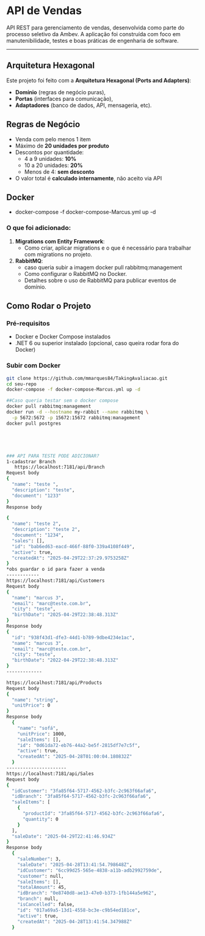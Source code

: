 #  API de Vendas

API REST para gerenciamento de vendas, desenvolvida como parte do processo seletivo da Ambev. A aplicação foi construída com foco em manutenibilidade, testes e boas práticas de engenharia de software.

---

## Arquitetura Hexagonal

Este projeto foi feito com a **Arquitetura Hexagonal (Ports and Adapters)**:

- **Domínio** (regras de negócio puras),
- **Portas** (interfaces para comunicação),
- **Adaptadores** (banco de dados, API, mensageria, etc).

## Regras de Negócio

- Venda com pelo menos 1 item
- Máximo de **20 unidades por produto**
- Descontos por quantidade:
  - 4 a 9 unidades: **10%**
  - 10 a 20 unidades: **20%**
  - Menos de 4: **sem desconto**
- O valor total é **calculado internamente**, não aceito via API

## Docker
- docker-compose -f docker-compose-Marcus.yml up -d

### O que foi adicionado:
1. **Migrations com Entity Framework**:
   - Como criar, aplicar migrations e o que é necessário para trabalhar com migrations no projeto.
2. **RabbitMQ**:
   - caso queria subir a imagem docker pull rabbitmq:management
   - Como configurar o RabbitMQ no Docker.
   - Detalhes sobre o uso de RabbitMQ para publicar eventos de domínio.

## Como Rodar o Projeto

### Pré-requisitos

- Docker e Docker Compose instalados
- .NET 6 ou superior instalado (opcional, caso queira rodar fora do Docker)

### Subir com Docker

```bash
git clone https://github.com/mmarques84/TakingAvaliacao.git
cd seu-repo
docker-compose -f docker-compose-Marcus.yml up -d

##Caso queria testar sem o docker compose
docker pull rabbitmq:management
docker run -d --hostname my-rabbit --name rabbitmq \
  -p 5672:5672 -p 15672:15672 rabbitmq:management
docker pull postgres





### API PARA TESTE PODE ADICIONAR?   
1-cadastrar Branch
   https://localhost:7181/api/Branch
Request body
{
  "name": "teste ",
  "description": "teste",
  "document": "1233"
}
Response body

{
  "name": "teste 2",
  "description": "teste 2",
  "document": "1234",
  "sales": [],
  "id": "bab6ed63-eacd-466f-88f0-339a4108f449",
  "active": true,
  "createdAt": "2025-04-29T22:37:29.9753258Z"
}
*obs guardar o id para fazer a venda
------------
https://localhost:7181/api/Customers
Request body
{
  "name": "marcus 3",
  "email": "marc@teste.com.br",
  "city": "teste",
  "birthDate": "2025-04-29T22:38:48.313Z"
}
Response body
{
  "id": "938f43d1-dfe3-44d1-b789-9dbe4234e1ac",
  "name": "marcus 3",
  "email": "marc@teste.com.br",
  "city": "teste",
  "birthDate": "2022-04-29T22:38:48.313Z"
}
-------------

https://localhost:7181/api/Products
Request body
{
  "name": "string",
  "unitPrice": 0
}
Response body
  {
    "name": "sofá",
    "unitPrice": 1000,
    "saleItems": [],
    "id": "0d61da72-eb76-44a2-be5f-2815df7e7c5f",
    "active": true,
    "createdAt": "2025-04-28T01:00:04.180832Z"
  }
----------------------
https://localhost:7181/api/Sales
Request body
{
  "idCustomer": "3fa85f64-5717-4562-b3fc-2c963f66afa6",
  "idBranch": "3fa85f64-5717-4562-b3fc-2c963f66afa6",
  "saleItems": [
    {
      "productId": "3fa85f64-5717-4562-b3fc-2c963f66afa6",
      "quantity": 0
    }
  ],
  "saleDate": "2025-04-29T22:41:46.934Z"
}
Response body
  {
    "saleNumber": 3,
    "saleDate": "2025-04-28T13:41:54.798648Z",
    "idCustomer": "6cc99d25-565e-4838-a11b-adb2992759de",
    "customer": null,
    "saleItems": [],
    "totalAmount": 45,
    "idBranch": "0e8740d8-ae13-47e0-b373-1fb144a5e962",
    "branch": null,
    "isCancelled": false,
    "id": "017a69a5-13d1-4558-bc3e-c9b54ed181ce",
    "active": true,
    "createdAt": "2025-04-28T13:41:54.347988Z"
  }
